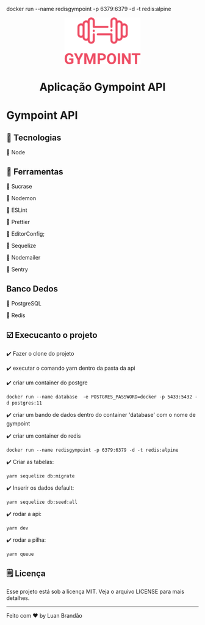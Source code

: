 docker run --name redisgympoint -p 6379:6379 -d -t redis:alpine

<div align="center">
    <img width="200px" src="../icon.png">
    <h1 align="center">
        Aplicação Gympoint API
    </h1>
</div>

# Gympoint API


## :wrench: Tecnologias
:red_circle: Node

## :wrench: Ferramentas
:large_orange_diamond: Sucrase

:large_orange_diamond: Nodemon

:large_orange_diamond: ESLint

:large_orange_diamond: Prettier

:large_orange_diamond: EditorConfig;

:large_orange_diamond: Sequelize

:large_orange_diamond: Nodemailer

:large_orange_diamond: Sentry

## Banco Dedos
:paperclip: PostgreSQL

:paperclip: Redis

## :ballot_box_with_check: Execucanto o projeto
:heavy_check_mark: Fazer o clone do projeto

:heavy_check_mark: executar o comando yarn dentro da pasta da api

:heavy_check_mark: criar um container do postgre
```
docker run --name database  -e POSTGRES_PASSWORD=docker -p 5433:5432 -d postgres:11
```

:heavy_check_mark: criar um bando de dados dentro do container 'database' com o nome
de gympoint


:heavy_check_mark: criar um container do redis

```
docker run --name redisgympoint -p 6379:6379 -d -t redis:alpine
```


:heavy_check_mark: Criar as tabelas:
```
yarn sequelize db:migrate       
```


:heavy_check_mark: Inserir os dados default:
```
yarn sequelize db:seed:all    
```



:heavy_check_mark: rodar a api:
```
yarn dev
```


:heavy_check_mark: rodar a pilha:
```
yarn queue
```

## 🗒️ Licença
Esse projeto está sob a licença MIT. Veja o arquivo LICENSE para mais detalhes.

---
Feito com ♥ by Luan Brandão
